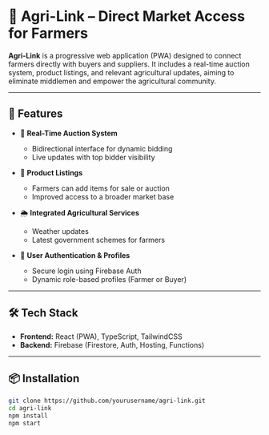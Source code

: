 # 🌾 Agri-Link – Direct Market Access for Farmers

**Agri-Link** is a progressive web application (PWA) designed to connect farmers directly with buyers and suppliers. It includes a real-time auction system, product listings, and relevant agricultural updates, aiming to eliminate middlemen and empower the agricultural community.

---

## 🚀 Features

- 🔄 **Real-Time Auction System**
  - Bidirectional interface for dynamic bidding
  - Live updates with top bidder visibility

- 🛒 **Product Listings**
  - Farmers can add items for sale or auction
  - Improved access to a broader market base

- 🌦️ **Integrated Agricultural Services**
  - Weather updates
  - Latest government schemes for farmers

- 👤 **User Authentication & Profiles**
  - Secure login using Firebase Auth
  - Dynamic role-based profiles (Farmer or Buyer)

---

## 🛠 Tech Stack

- **Frontend:** React (PWA), TypeScript, TailwindCSS  
- **Backend:** Firebase (Firestore, Auth, Hosting, Functions)

---

## 📦 Installation

```bash
git clone https://github.com/yourusername/agri-link.git
cd agri-link
npm install
npm start
